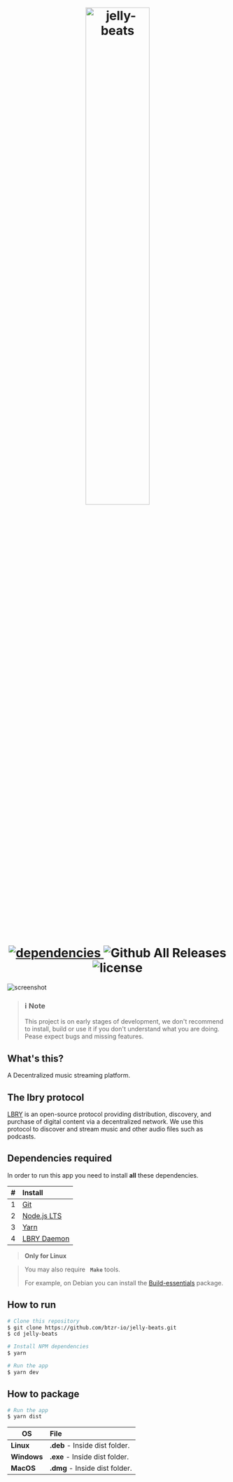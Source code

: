 <h1 align=center>
  <img src="https://user-images.githubusercontent.com/39308480/43605302-e794780c-9665-11e8-9e25-7abefc7a3092.png" alt="jelly-              beats" width="54%">
</h1>

<h1 align="center">
 <a href=https://david-dm.org/btzr-io/jelly-beats>                
   <img src="https://img.shields.io/david/btzr-io/jelly-beats.svg?style=for-the-badge" alt="dependencies"/>
 </a>
 <a>
   <img src="https://img.shields.io/github/downloads/btzr-io/jelly-beats/total.svg?style=for-the-badge" alt="Github All Releases"/>
  </a>
 <a src="https://github.com/btzr-io/electron-preact-app/blob/master/LICENSE">
   <img src="https://img.shields.io/github/license/btzr-io/jelly-beats.svg?style=for-the-badge" alt="license" />
  </a>
</h1>

 <img src="https://user-images.githubusercontent.com/14793624/47196971-9b235b80-d320-11e8-85a7-307f9a33476f.png" alt="screenshot"/>
 
 > ### :information_source:  Note
 > This project is on early stages of development, we don't recommend to install, build or use it if you don't understand what you are doing. Pease expect bugs and missing features.
  
## What's this?

A Decentralized music streaming platform.

## The lbry protocol

[LBRY](https://github.com/lbryio/lbry) is an open-source protocol providing distribution, discovery, and purchase of digital content via a decentralized network. We use this protocol to discover and stream music and other audio files such as podcasts.

## Dependencies required

In order to run this app you need to install **all**  these dependencies.

| #       |  Install  |
| ------------- | :-----|
| 1     |[Git](https://git-scm.com/) |
| 2   |[Node.js LTS](https://nodejs.org/)|
| 3  | [Yarn](https://yarnpkg.com/)|
| 4  |[LBRY Daemon](https://github.com/lbryio/lbry)|

 > **Only for Linux**
  
 > You may also require **``  Make ``** tools. 
 > 
 > For example, on Debian you can install the [Build-essentials](https://packages.debian.org/stretch/build-essential) package.
## How to run

```sh
# Clone this repository
$ git clone https://github.com/btzr-io/jelly-beats.git
$ cd jelly-beats

# Install NPM dependencies
$ yarn

# Run the app
$ yarn dev
```

## How to package

```sh
# Run the app
$ yarn dist
```

| OS      |  File  |
| ------------- | :-----|
| **Linux**   |**.deb** -    Inside dist folder. |
| **Windows**  |**.exe** -   Inside dist folder.|
| **MacOS** |**.dmg** -      Inside dist folder. |
